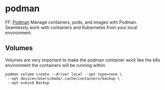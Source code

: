 # podman

FF: [Podman](https://podman.io) Manage containers, pods, and images with Podman.
Seamlessly work with containers and Kubernetes from your local environment.

## Volumes

Volumes are very important to make the podman container work like the k8s
environment the containers will be running within.

```/bin/zsh
podman volume create --driver local --opt type=none \
 --opt device=/Users/mada/.cache/containers/backup \
 --opt o=bind Backup
```
